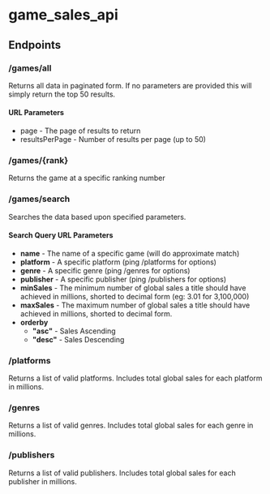 # game_sales_api

## Endpoints

### /games/all

Returns all data in paginated form. If no parameters are provided this will simply return the top 50 results.

#### URL Parameters

- page - The page of results to return
- resultsPerPage - Number of results per page (up to 50)

### /games/{rank}

Returns the game at a specific ranking number

### /games/search

Searches the data based upon specified parameters.

#### Search Query URL Parameters

- **name** - The name of a specific game (will do approximate match)
- **platform** - A specific platform (ping /platforms for options)
- **genre** - A specific genre (ping /genres for options)
- **publisher** - A specific publisher (ping /publishers for options)
- **minSales** - The minimum number of global sales a title should have achieved in millions, shorted to decimal form (eg: 3.01 for 3,100,000)
- **maxSales** - The maximum number of global sales a title should have achieved in millions, shorted to decimal form.
- **orderby**
  - **"asc"** - Sales Ascending
  - **"desc"** - Sales Descending

### /platforms

Returns a list of valid platforms. Includes total global sales for each platform in millions.

### /genres

Returns a list of valid genres. Includes total global sales for each genre in millions.

### /publishers

Returns a list of valid publishers. Includes total global sales for each publisher in millions.
